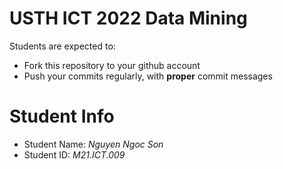 USTH ICT 2022 Data Mining
=====================================

Students are expected to:
* Fork this repository to your github account
* Push your commits regularly, with **proper** commit messages


Student Info
=========================

* Student Name: *Nguyen Ngoc Son*
* Student ID: *M21.ICT.009*

